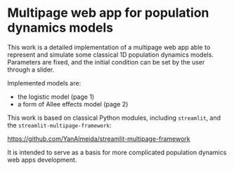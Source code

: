 # Multipage web app for population dynamics models

This work is a detailed implementation of a multipage web app able to represent and simulate some classical 1D population dynamics models. Parameters are fixed, and the initial condition can be set by the user through a slider.

Implemented models are:
- the logistic model (page 1)
- a form of Allee effects model (page 2)

This work is based on classical Python modules, including `streamlit`, and the `streamlit-multipage-framework`:

https://github.com/YanAlmeida/streamlit-multipage-framework

It is intended to serve as a basis for more complicated population dynamics web apps development.
